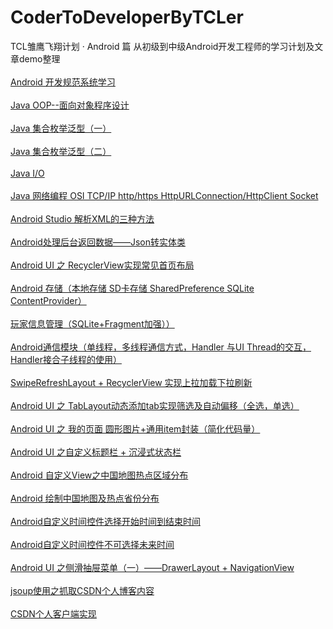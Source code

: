 # CoderToDeveloperByTCLer
TCL雏鹰飞翔计划 · Android 篇
从初级到中级Android开发工程师的学习计划及文章demo整理
<br>
<br>
[Android 开发规范系统学习](http://blog.csdn.net/dt235201314/article/details/66477296 "鼠标悬停显示")
<br>
<br>
[Java OOP--面向对象程序设计](http://blog.csdn.net/dt235201314/article/details/69162998 "鼠标悬停显示")
<br>
<br>
[Java 集合枚举泛型（一）](http://blog.csdn.net/dt235201314/article/details/70210256 "鼠标悬停显示")
<br>
<br>
[Java 集合枚举泛型（二）](http://blog.csdn.net/dt235201314/article/details/70228260 "鼠标悬停显示")
<br>
<br>
[Java I/O](http://blog.csdn.net/dt235201314/article/details/70841306 "鼠标悬停显示")
<br>
<br>
[Java 网络编程 OSI TCP/IP http/https HttpURLConnection/HttpClient Socket](http://blog.csdn.net/dt235201314/article/details/71480961 "鼠标悬停显示")
<br>
<br>
[ Android Studio 解析XML的三种方法](http://blog.csdn.net/dt235201314/article/details/71588252 "鼠标悬停显示")
<br>
<br>
[ Android处理后台返回数据——Json转实体类](http://blog.csdn.net/dt235201314/article/details/69951885 "鼠标悬停显示")
<br>
<br>
[Android UI 之 RecyclerView实现常见首页布局](http://blog.csdn.net/dt235201314/article/details/72833218 "鼠标悬停显示")
<br>
<br>
[Android 存储（本地存储 SD卡存储 SharedPreference SQLite ContentProvider）](http://blog.csdn.net/dt235201314/article/details/73176149 "鼠标悬停显示")
<br>
<br>
[玩家信息管理（SQLite+Fragment加强））](http://blog.csdn.net/dt235201314/article/details/50463194 "鼠标悬停显示")
<br>
<br>
[Android通信模块（单线程，多线程通信方式，Handler 与UI Thread的交互，Handler接合子线程的使用）](http://blog.csdn.net/dt235201314/article/details/73823653 "鼠标悬停显示")
<br>
<br>
[SwipeRefreshLayout + RecyclerView 实现上拉加载下拉刷新](http://blog.csdn.net/dt235201314/article/details/75305222 "点击进入")
<br>
<br>
[Android UI 之 TabLayout动态添加tab实现筛选及自动偏移（全选，单选）](http://blog.csdn.net/dt235201314/article/details/76528029 "点击进入")
<br>
<br>
[Android UI 之 我的页面 圆形图片+通用item封装（简化代码量）](http://blog.csdn.net/dt235201314/article/details/76885747 "点击进入")
<br>
<br>
[Android UI 之自定义标题栏 + 沉浸式状态栏](http://blog.csdn.net/dt235201314/article/details/77161904 "")
<br>
<br>
[Android 自定义View之中国地图热点区域分布](http://blog.csdn.net/dt235201314/article/details/78133932 "")
<br>
<br>
[Android 绘制中国地图及热点省份分布](http://blog.csdn.net/dt235201314/article/details/78190492 "")
<br>
<br>
[Android自定义时间控件选择开始时间到结束时间](http://blog.csdn.net/dt235201314/article/details/78678419 "")
<br>
<br>
[Android自定义时间控件不可选择未来时间](http://blog.csdn.net/dt235201314/article/details/78718066 "")
<br>
<br>
[Android UI 之侧滑抽屉菜单（一）——DrawerLayout + NavigationView](http://blog.csdn.net/dt235201314/article/details/78962509 "")
<br>
<br>
[jsoup使用之抓取CSDN个人博客内容](http://blog.csdn.net/dt235201314/article/details/79003591 "")
<br>
<br>
[CSDN个人客户端实现]( "")


